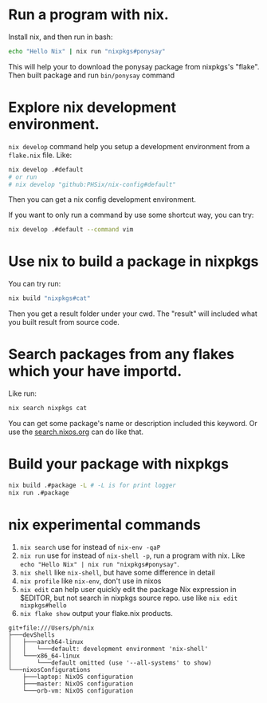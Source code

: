# Run a program with nix.

Install nix, and then run in bash:
```bash
echo "Hello Nix" | nix run "nixpkgs#ponysay"
```

This will help your to download the ponysay package from nixpkgs's "flake". Then built package and run `bin/ponysay` command

# Explore nix development environment.

`nix develop` command help you setup a development environment from a `flake.nix` file. Like:
```bash
nix develop .#default
# or run
# nix develop "github:PHSix/nix-config#default"
```

Then you can get a nix config development environment.

If you want to only run a command by use some shortcut way, you can try:
```bash
nix develop .#default --command vim
```

# Use nix to build a package in nixpkgs

You can try run: 
```bash
nix build "nixpkgs#cat"
```
Then you get a result folder under your cwd. The "result" will included what you built result from source code.

# Search packages from any flakes which your have importd.

Like run:
```bash
nix search nixpkgs cat
```
You can get some package's name or description included this keyword.
Or use the [search.nixos.org](https://search.nixos.org) can do like that.

# Build your package with nixpkgs

```bash
nix build .#package -L # -L is for print logger
nix run .#package
```

# nix experimental commands
1. `nix search`
use for instead of `nix-env -qaP`
2. `nix run`
use for instead of `nix-shell -p`, run a program with nix. Like `echo "Hello Nix" | nix run "nixpkgs#ponysay"`.
3. `nix shell`
like `nix-shell`, but have some difference in detail
4. `nix profile`
like `nix-env`, don't use in nixos
5. `nix edit`
can help user quickly edit the package Nix expression in $EDITOR, but not search in nixpkgs source repo. use like `nix edit nixpkgs#hello`
6. `nix flake show`
output your flake.nix products.
```
git+file:///Users/ph/nix
├───devShells
│   ├───aarch64-linux
│   │   └───default: development environment 'nix-shell'
│   └───x86_64-linux
│       └───default omitted (use '--all-systems' to show)
└───nixosConfigurations
    ├───laptop: NixOS configuration
    ├───master: NixOS configuration
    └───orb-vm: NixOS configuration
```

